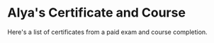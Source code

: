 # Alya's Certificate and Course
Here's a list of certificates from a paid exam and course completion.

